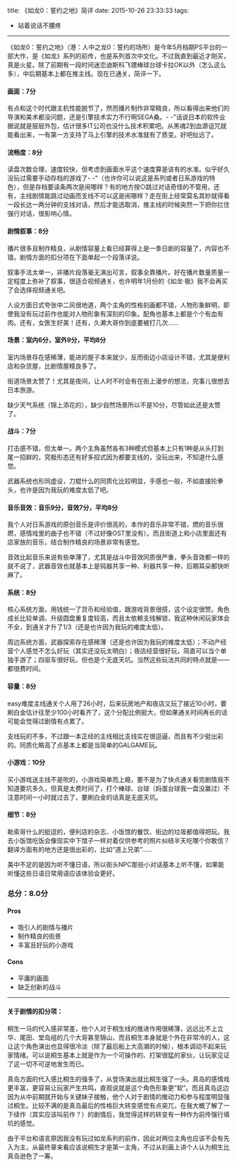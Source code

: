 title: 《如龙0：誓约之地》简评
date: 2015-10-26 23:33:33
tags:
- 站着说话不腰疼
---

《如龙0：誓约之地》（港：人中之龙0：誓约的场所）是今年5月档期PS平台的一部大作，是《如龙》系列的前传，也是系列首次中文化。不过我直到最近才刚买，真是火星。除了前期有一段时间迷恋迪斯科飞镖棒球台球卡拉OK以外（怎么这么多），中后期基本上都在推主线。现在已通关，简评一下。

<!-- more -->

#### 画面：7分

有点和这个时代跟主机性能脱节了，然而播片制作非常精良，所以看得出来他们的导演和美术都没问题，还是引擎技术实力不行啊SEGA桑。- -"话说日本的软件业据说就是层层外包，估计很多IT公司也没什么技术积累吧。从黑魂2到血源诅咒就能看出来，一有第一方支持了马上引擎的技术水准就有了质变。好吧扯远了。

#### 流畅度：8分

读盘次数合理，速度较快，但考虑到画面水平这个速度算是该有的水准。似乎好久没玩过需要手动存档的游戏了- -"（也许你可以说这是系列或者日系游戏的特色），但是存档要读条两次是闹哪样？有的地方按○跳过对话奇怪的不管用，还有，主线剧情能跳过动画而支线不可以这是闹哪样？走在街上经常莫名其妙就得看一段长达一两分钟的支线对话，然后才能选取消，推主线的时候突然一下把你拦住强行对话，很影响心情。

#### 剧情叙事：8分

播片很多且制作精良，从剧情容量上看已经算得上是一季日剧的容量了，内容也不错。剧情方面的扣分项在下面单起一个段落详说。

叙事手法太单一，非播片段落毫无演出可言，叙事全靠播片。好在播片数量质量一定程度上弥补了叙事，很适合视频通关，也许明年1月份的《如龙·极》我不会再买了会选择视频通关吧。

人设方面日式夸张中二风很地道，两个主角的性格刻画都不错，人物形象鲜明，即使我没有玩过前作也能对人物形象有深刻的印象。配角也基本上都是个个有血有肉。还有，女医生好美！还有，久濑大哥你到底要被打几次……

#### 场景：室内6分，室外9分，平均8分

室内场景存在感稀薄，能进的屋子本来就少，反而街边小店设计不错，尤其是便利店和杂货屋，比剧情屋精良多了。

街道场景太赞了！尤其是夜间，让人时不时会有在街上漫步的想法，完事儿很想去日本旅游。

缺少天气系统（锦上添花的），缺少自然场景所以不是10分，尽管如此还是太赞了。

#### 战斗：7分

打击感不错，但太单一。两个主角虽然各有3种模式但基本上只有1种是从头打到尾一招鲜的，究极形态还有好多招式因为都要支线的，没玩出来，不知道什么感觉。

武器系统也形同虚设，刀棍什么的同质化比较明显，手感也一般，不如直接抡拳头，也许是因为我玩的难度太低了吧。

#### 音乐音效：音乐9分，音效7分，平均8分

我个人对日系游戏的原创音乐是评价很高的，本作的音乐非常不错，燃的音乐很燃，感情戏里的曲子也不错（不过好像OST里没有）。而且街道上和小店里面还有店家放的音乐，结合制作精良的场景非常有感觉。

音效比起音乐来说有些单薄了，尤其是战斗中音效同质很严重，拳头音效都一样的就不说了，武器音效也就基本上是钝器共享一种、利器共享一种，后期耳朵都快听麻了。

#### 系统：8分

核心系统方面，用钱统一了货币和经验值，跟游戏背景很搭，这个设定很赞。角色成长比较单调，升级圆盘重复度较高，而且太依赖支线解锁，我这种休闲玩家体会不全，到通关才升了1/3（还是也许因为我玩的难度太低）。

周边系统方面，武器探索存在感稀薄（还是也许因为我玩的难度太低）；不动产经营个人感觉不怎么好玩（其实还没玩太明白）；夜店经营很好玩，简直可以当个单独手游了；四驱车很好玩，但也是个无底天坑。当然这些玩法共同的特点就是——都很费时间。

#### 容量：8分

easy难度主线通关个人用了26小时，后来玩房地产和夜店又玩了接近10小时，要刷白金估计往至少100小时看齐了，这个分配比例挺大，但如果通关时间再长的话可能会觉得过剧情有点累了。

支线玩的不多，不过跟一本正经的主线相比支线实在很逗逼，而且有不少挺出彩的。同质化略高了点基本上都是当简单的GALGAME玩。

#### 小游戏：10分

买小游戏送主线不是吹的，小游戏简单而上瘾，要不是为了快点通关看完剧情我不知道要坑多久，但真是太费时间了，打个棒球、台球（妈蛋台球我一盘没赢过）不注意时间一小时就过去了，要刷白金的话真是无底天坑。

#### 细节：8分

勒索哥什么的挺逗的，便利店的杂志、小饭馆的餐饮、街边的垃圾都值得把玩。我去小饭馆吃饭会像现实中下馆子一样对着仅供参考的照片纠结半天吃哪个你敢信？翻译方面有的地方还是很出彩的，比如“道上兄弟”……

美中不足的是因为听不懂日语，所以街头NPC那些小对话基本上听不懂，如果能听懂这些日语日常用语应该体验会更好。

### 总分：8.0分

#### Pros

* 吸引人的剧情与播片
* 制作精良的街景
* 丰富且好玩的小游戏

#### Cons

* 平庸的画面
* 缺乏创新的战斗

--------

#### 关于剧情的扣分项：

桐生一马的代入感非常差，他个人对于桐生线的推进作用很稀薄，远远比不上立华、尾田、堂岛组的几个大哥甚至锦山，而且桐生本身就是个外在非常冷的人，这让这个角色演出也显得很冷淡（除了最后船上大高潮的时候），根本调动不起来玩家情绪。可以说桐生基本上就是作为一个可操作的、打架很猛的家伙，让玩家见证了这一切不可逆地发生而已。

真岛方面的代入感比桐生的强多了，从登场演出就比桐生强了一头。真岛的感情戏更丰富，更容易让玩家产生共鸣，直观说就是这个角色形象更“软”。而且真岛这边因为从中前期就开始与关键妹子接触，他个人对于剧情的推动力和参与程度明显强过桐生。比较不满的是真岛最后的性格巨大转变感觉有点突兀，在我大概了解了一下续作（其实应该叫前作？）的剧情后，我觉得这样的转变有一种作为前传强行填坑的感觉。

由于平台和语言原因我没有玩过如龙系列的前作，因此对两位主角也应该不会有先入为主，从最终章来看应该说桐生才是第一主角，不过从刻画上讲个人认为桐生比真岛逊色了一筹。